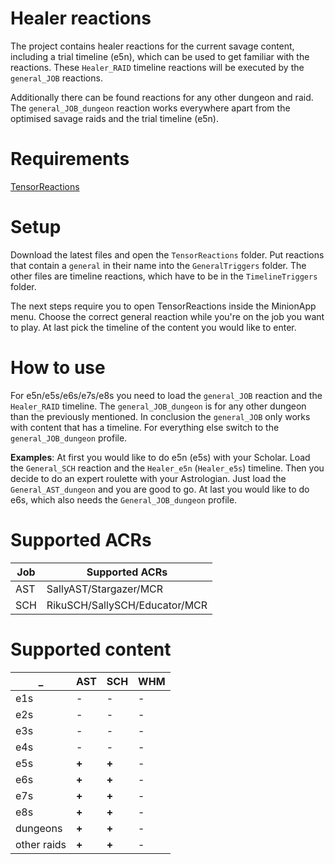 # Healer reactions
The project contains healer reactions for the current savage content, including a trial timeline (e5n), which can be used to get familiar with the reactions. These `Healer_RAID` timeline reactions will be executed by the `general_JOB` reactions.

Additionally there can be found reactions for any other dungeon and raid. The `general_JOB_dungeon` reaction works everywhere apart from the optimised savage raids and the trial timeline (e5n).

# Requirements
[TensorReactions](http://wiki.mmominion.com/doku.php?id=tensorreactions)

# Setup
Download the latest files and open the `TensorReactions` folder. Put reactions that contain a `general` in their name into the `GeneralTriggers` folder. The other files are timeline reactions, which have to be in the `TimelineTriggers` folder.

The next steps require you to open TensorReactions inside the MinionApp menu. Choose the correct general reaction while you're on the job you want to play. At last pick the timeline of the content you would like to enter.

# How to use
For e5n/e5s/e6s/e7s/e8s you need to load the `general_JOB` reaction and the `Healer_RAID` timeline. The `general_JOB_dungeon` is for any other dungeon than the previously mentioned. In conclusion the `general_JOB` only works with content that has a timeline. For everything else switch to the `general_JOB_dungeon` profile.

**Examples**:
At first you would like to do e5n (e5s) with your Scholar. Load the `General_SCH` reaction and the `Healer_e5n` (`Healer_e5s`) timeline. Then you decide to do an expert roulette with your Astrologian. Just load the `General_AST_dungeon` and you are good to go. At last you would like to do e6s, which also needs the `General_JOB_dungeon` profile. 

# Supported ACRs
**Job** | **Supported ACRs**
------------ | -------------
AST|SallyAST/Stargazer/MCR
SCH|RikuSCH/SallySCH/Educator/MCR

# Supported content
**_** | **AST** | **SCH** | **WHM**
------------ | ------------- | ------------- | -------------
e1s | - | - | - 
e2s | - | - | - 
e3s | - | - | - 
e4s | - | - | - 
e5s | **+** | **+** | - 
e6s | **+** | **+** | - 
e7s | **+** | **+** | - 
e8s | **+** | **+** | - 
dungeons | **+** | **+** | - 
other raids | **+** | **+** | - 
